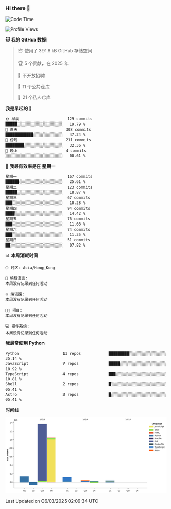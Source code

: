 ### Hi there 👋

<!--
**Mrzqd/Mrzqd** is a ✨ _special_ ✨ repository because its `README.md` (this file) appears on your GitHub profile.

Here are some ideas to get you started:

- 🔭 I’m currently working on ...
- 🌱 I’m currently learning ...
- 👯 I’m looking to collaborate on ...
- 🤔 I’m looking for help with ...
- 💬 Ask me about ...
- 📫 How to reach me: ...
- 😄 Pronouns: ...
- ⚡ Fun fact: ...
-->
<!--START_SECTION:waka-->
![Code Time](http://img.shields.io/badge/Code%20Time-260%20hrs%2011%20mins-blue)

![Profile Views](http://img.shields.io/badge/%E4%B8%AA%E4%BA%BA%E8%B5%84%E6%96%99%E8%A7%82%E7%9C%8B%E6%AC%A1%E6%95%B0-7-blue)

**🐱 我的 GitHub 数据** 

> 📦  使用了 391.8 kB GitHub 存储空间 
 > 
> 🏆 5 个贡献，在 2025 年
 > 
> 🚫 不开放招聘
 > 
> 📜 11 个公共仓库 
 > 
> 🔑 21 个私人仓库 
 > 
**我是早起的 🐤** 

```text
🌞 早晨                     129 commits         █████░░░░░░░░░░░░░░░░░░░░   19.79 % 
🌆 白天                     308 commits         ████████████░░░░░░░░░░░░░   47.24 % 
🌃 傍晚                     211 commits         ████████░░░░░░░░░░░░░░░░░   32.36 % 
🌙 晚上                     4 commits           ░░░░░░░░░░░░░░░░░░░░░░░░░   00.61 % 
```
📅 **我最有效率是在 星期一** 

```text
星期一                      167 commits         ██████░░░░░░░░░░░░░░░░░░░   25.61 % 
星期二                      123 commits         █████░░░░░░░░░░░░░░░░░░░░   18.87 % 
星期三                      67 commits          ███░░░░░░░░░░░░░░░░░░░░░░   10.28 % 
星期四                      94 commits          ████░░░░░░░░░░░░░░░░░░░░░   14.42 % 
星期五                      76 commits          ███░░░░░░░░░░░░░░░░░░░░░░   11.66 % 
星期六                      74 commits          ███░░░░░░░░░░░░░░░░░░░░░░   11.35 % 
星期日                      51 commits          ██░░░░░░░░░░░░░░░░░░░░░░░   07.82 % 
```


📊 **本周消耗时间** 

```text
🕑︎ 时区: Asia/Hong_Kong

💬 编程语言: 
本周没有记录到任何活动

🔥 编辑器: 
本周没有记录到任何活动

🐱‍💻 项目: 
本周没有记录到任何活动

💻 操作系统: 
本周没有记录到任何活动
```

**我最常使用 Python** 

```text
Python                   13 repos            █████████░░░░░░░░░░░░░░░░   35.14 % 
JavaScript               7 repos             █████░░░░░░░░░░░░░░░░░░░░   18.92 % 
TypeScript               4 repos             ███░░░░░░░░░░░░░░░░░░░░░░   10.81 % 
Shell                    2 repos             █░░░░░░░░░░░░░░░░░░░░░░░░   05.41 % 
Astro                    2 repos             █░░░░░░░░░░░░░░░░░░░░░░░░   05.41 % 
```



**时间线**

![Lines of Code chart](https://raw.githubusercontent.com/Mrzqd/Mrzqd/main/assets/bar_graph.png)


 Last Updated on 06/03/2025 02:09:34 UTC
<!--END_SECTION:waka-->
